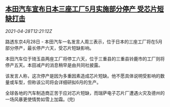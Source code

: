<!--1619613063000-->
[本田汽车宣布日本三座工厂5月实施部分停产 受芯片短缺打击](https://cn.reuters.com/article/hongda-jp-plants-chip-0428-idCNKBS2CF1NK)
------

<div><i>2021-04-28T12:21:12Z</i></div><p>路透东京4月28日 - 本田汽车一名发言人周三表示，位于日本的三座工厂将在5月部分停产，最长停产六天，受芯片短缺影响。</p><p>本田汽车位于琦玉县两座工厂将停工六天，位于三重县的三重县铃鹿市的工厂则将停产五天。本田减产的消息稍早是由共同社披露。</p><p>该发言人称，这次停产是因为多重因素造成芯片短缺。他不愿具体说明受影响的数量或车型，但称该公司将会详细研拟6月的生产。</p><p>全球各地的汽车制造商正苦于应对芯片短缺，而瑞萨电子芯片厂遭遇火灾及德州的一场风暴更使情势如雪上加霜。(完)</p>

